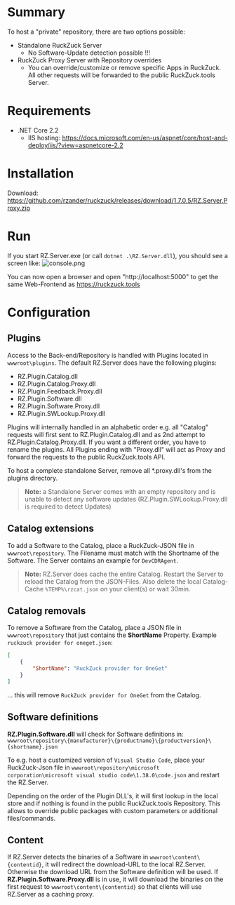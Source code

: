 # Summary
To host a "private" repository, there are two options possible:
* Standalone RuckZuck Server
  * No Software-Update detection possible !!!
* RuckZuck Proxy Server with Repository overrides
  * You can override/customize or remove specific Apps in RuckZuck. All other requests will be forwarded to the public RuckZuck.tools Server.

# Requirements
* .NET Core 2.2
  * IIS hosting: https://docs.microsoft.com/en-us/aspnet/core/host-and-deploy/iis/?view=aspnetcore-2.2
# Installation
Download: https://github.com/rzander/ruckzuck/releases/download/1.7.0.5/RZ.Server.Proxy.zip

# Run
If you start RZ.Server.exe (or call ```dotnet .\RZ.Server.dll```), you should see a screen like:
![console.png](https://user-images.githubusercontent.com/11909453/64550526-669f0080-d333-11e9-8d5b-0519db1bec18.png)

You can now open a browser and open "http://localhost:5000" to get the same Web-Frontend as https://ruckzuck.tools  

# Configuration
## Plugins
Access to the Back-end/Repository is handled with Plugins located in ```wwwroot\plugins```. The default RZ.Server does have the following plugins:
- RZ.Plugin.Catalog.dll
- RZ.Plugin.Catalog.Proxy.dll
- RZ.Plugin.Feedback.Proxy.dll
- RZ.Plugin.Software.dll
- RZ.Plugin.Software.Proxy.dll
- RZ.Plugin.SWLookup.Proxy.dll

Plugins will internally handled in an alphabetic order e.g. all "Catalog" requests will first sent to RZ.Plugin.Catalog.dll and as 2nd attempt to RZ.Plugin.Catalog.Proxy.dll. If you want a different order, you have to rename the plugins.
All Plugins ending with "Proxy.dll" will act as Proxy and forward the requests to the public RuckZuck.tools API.

To host a complete standalone Server, remove all *.proxy.dll's from the plugins directory. 
>**Note:** a Standalone Server comes with an empty repository and is unable to detect any software updates (RZ.Plugin.SWLookup.Proxy.dll is required to detect Updates)

## Catalog extensions
To add a Software to the Catalog, place a RuckZuck-JSON file in ```wwwroot\repository```. The Filename must match with the Shortname of the Software. The Server contains an example for ```DevCDRAgent```.
>**Note:** RZ.Server does cache the entire Catalog. Restart the Server to reload the Catalog from the JSON-Files. Also delete the local Catalog-Cache ```%TEMP%\rzcat.json``` on your client(s) or wait 30min. 

## Catalog removals
To remove a Software from the Catalog, place a JSON file in ```wwwroot\repository``` that just contains the **ShortName** Property.
Example ```ruckzuck provider for oneget.json```:
```JSON
[
    {
        "ShortName": "RuckZuck provider for OneGet"
    }
]
```
... this will remove ```RuckZuck provider for OneGet``` from the Catalog.

## Software definitions
**RZ.Plugin.Software.dll** will check for Software definitions in: ```wwwroot\repository\{manufacturer}\{productname}\{productversion}\{shortname}.json```

To e.g. host a customized version of ```Visual Studio Code```, place your RuckZuck-Json file in ```wwwroot\repository\microsoft corporation\microsoft visual studio code\1.38.0\code.json``` 
and restart the RZ.Server. 

Depending on the order of the Plugin DLL's, it will first lookup in the local store and if nothing is found in the public RuckZuck.tools Repository. This allows to override public packages with custom parameters or additional files/commands.

## Content
If RZ.Server detects the binaries of a Software in ```wwwroot\content\{contentid}```, it will redirect the download-URL to the local RZ.Server. Otherwise the download URL from the Software definition will be used. 
If **RZ.Plugin.Software.Proxy.dll** is in use, it will download the binaries on the first request to ```wwwroot\content\{contentid}``` so that clients will use RZ.Server as a caching proxy.